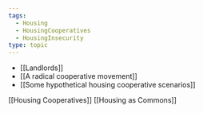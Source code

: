 ```yaml
---
tags:
  - Housing
  - HousingCooperatives
  - HousingInsecurity
type: topic
---
```

- [[Landlords]]
- [[A radical cooperative movement]]
- [[Some hypothetical housing cooperative scenarios]]

[[Housing Cooperatives]]
[[Housing as Commons]]
